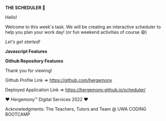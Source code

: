 **THE SCHEDULER 📝**

Hello!

Welcome to this week's task.
We will be creating an interactive scheduler to help you plan your work day! (or fun weekend activities of course 😄)

*Let's get started!*

**Javascript Features**


**Github Repository Features**


Thank you for viewing!

Github Profile Link => https://github.com/hergemony

Deployed Application Link => https://hergemony.github.io/scheduler/


❤ Hergemony™ Digital Services 2022 ❤

Acknowledgments: The Teachers, Tutors and Team @ UWA CODING BOOTCAMP

